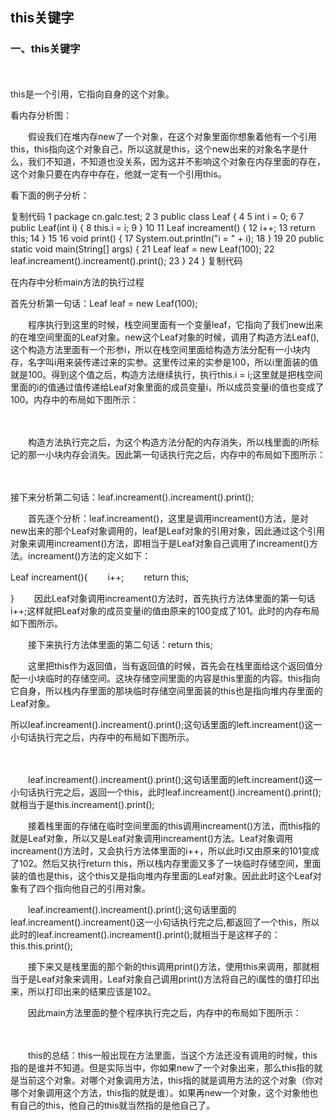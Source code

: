 ## this关键字
### 一、this关键字
　　

this是一个引用，它指向自身的这个对象。

看内存分析图：



　　假设我们在堆内存new了一个对象，在这个对象里面你想象着他有一个引用this，this指向这个对象自己，所以这就是this，这个new出来的对象名字是什么，我们不知道，不知道也没关系，因为这并不影响这个对象在内存里面的存在，这个对象只要在内存中存在，他就一定有一个引用this。

看下面的例子分析：

复制代码
 1 package cn.galc.test;
 2 
 3 public class Leaf {
 4 
 5     int i = 0;
 6 
 7     public Leaf(int i) {
 8         this.i = i;
 9     }
10 
11     Leaf increament() {
12         i++;
13         return this;
14     }
15 
16     void print() {
17         System.out.println("i = " + i);
18     }
19 
20     public static void main(String[] args) {
21         Leaf leaf = new Leaf(100);
22         leaf.increament().increament().print();
23     }
24 }
复制代码




在内存中分析main方法的执行过程

首先分析第一句话：Leaf leaf = new Leaf(100);

　　程序执行到这里的时候，栈空间里面有一个变量leaf，它指向了我们new出来的在堆空间里面的Leaf对象。new这个Leaf对象的时候，调用了构造方法Leaf(),这个构造方法里面有一个形参i，所以在栈空间里面给构造方法分配有一小块内存，名字叫i用来装传递过来的实参。这里传过来的实参是100，所以i里面装的值就是100。得到这个值之后，构造方法继续执行，执行this.i = i;这里就是把栈空间里面的i的值通过值传递给Leaf对象里面的成员变量i，所以成员变量i的值也变成了100。内存中的布局如下图所示：

　　

　　构造方法执行完之后，为这个构造方法分配的内存消失，所以栈里面的i所标记的那一小块内存会消失。因此第一句话执行完之后，内存中的布局如下图所示：

　　

接下来分析第二句话：leaf.increament().increament().print();

　　首先逐个分析：leaf.increament()，这里是调用increament()方法，是对new出来的那个Leaf对象调用的，leaf是Leaf对象的引用对象，因此通过这个引用对象来调用increament()方法，即相当于是Leaf对象自己调用了increament()方法。increament()方法的定义如下：

Leaf increament(){
　　i++;
　　return this;

}
　　因此Leaf对象调用increament()方法时，首先执行方法体里面的第一句话i++;这样就把Leaf对象的成员变量i的值由原来的100变成了101。此时的内存布局如下图所示。



　　接下来执行方法体里面的第二句话：return this;

　　这里把this作为返回值，当有返回值的时候，首先会在栈里面给这个返回值分配一小块临时的存储空间。这块存储空间里面的内容是this里面的内容。this指向它自身，所以栈内存里面的那块临时存储空间里面装的this也是指向堆内存里面的Leaf对象。

所以leaf.increament().increament().print();这句话里面的left.increament()这一小句话执行完之后，内存中的布局如下图所示。

　　

　　leaf.increament().increament().print();这句话里面的left.increament()这一小句话执行完之后，返回一个this，此时leaf.increament().increament().print();就相当于是this.increament().print();

　　接着栈里面的存储在临时空间里面的this调用increament()方法，而this指的就是Leaf对象，所以又是Leaf对象调用increament()方法。Leaf对象调用increament()方法时，又会执行方法体里面的i++，所以此时i又由原来的101变成了102。然后又执行return this，所以栈内存里面又多了一块临时存储空间，里面装的值也是this，这个this又是指向堆内存里面的Leaf对象。因此此时这个Leaf对象有了四个指向他自己的引用对象。

　　leaf.increament().increament().print();这句话里面的leaf.increament().increament()这一小句话执行完之后,都返回了一个this，所以此时的leaf.increament().increament().print();就相当于是这样子的：this.this.print(); 

　　接下来又是栈里面的那个新的this调用print()方法，使用this来调用，那就相当于是Leaf对象来调用，Leaf对象自己调用print()方法将自己的i属性的值打印出来，所以打印出来的结果应该是102。  

　　因此main方法里面的整个程序执行完之后，内存中的布局如下图所示：  

　　

　　this的总结：this一般出现在方法里面，当这个方法还没有调用的时候，this指的是谁并不知道。但是实际当中，你如果new了一个对象出来，那么this指的就是当前这个对象。对哪个对象调用方法，this指的就是调用方法的这个对象（你对哪个对象调用这个方法，this指的就是谁）。如果再new一个对象，这个对象他也有自己的this，他自己的this就当然指的是他自己了。  